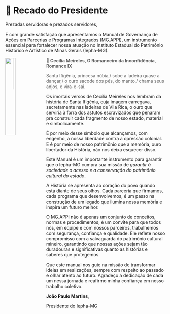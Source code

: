 # 📣 Recado do Presidente

Prezadas servidoras e prezados servidores,

É com grande satisfação que apresentamos o Manual de Governança de Ações em Parcerias
e Programas Integrados (MG.APPI), um instrumento essencial para fortalecer nossa atuação
no Instituto Estadual do Patrimônio Histórico e Artístico de Minas Gerais (Iepha-MG).

<img src="https://github.com/user-attachments/assets/a568d7fe-fa2b-4a37-b556-2a25b7086e60" width="25%" align="left">

>**🎼 Cecília Meireles, O Romanceiro da Inconfidência, Romance IX**
>
>Santa Ifigênia, princesa núbia,/ sobe a ladeira quase a dançar,/ o ouro sacode dos pés, do manto,/ chama seus anjos, e vira-e-sai.

Os imortais versos de Cecília Meireles nos lembram da história de Santa Ifigênia, cuja imagem carregava, secretamente nas ladeiras de Vila Rica, o ouro que serviria à forra dos astutos
escravizados que penaram pra construir cada fragmento de nosso estado, material e simbolicamente.

É por meio desse símbolo que alcançamos, com engenho, a nossa liberdade contra a opressão colonial. E é por meio de nosso patrimônio que a memória, ouro libertador da História, não nos deixa
esquecer disso.

Este Manual é um importante instrumento para garantir que o Iepha-MG cumpra sua missão de _garantir à sociedade o acesso e a conservação do patrimônio cultural do estado_.

A História se apresenta ao coração do povo quando está diante de seus olhos. Cada parceria que
firmamos, cada programa que desenvolvemos, é um passo na construção de um legado
que ilumina nossa memória e inspira um futuro melhor.

O MG.APPI não é apenas um conjunto de conceitos, normas e procedimentos; é um convite
para que todos nós, em equipe e com nossos parceiros, trabalhemos com segurança,
confiança e qualidade. Ele reflete nosso compromisso com a salvaguarda do patrimônio
cultural mineiro, garantindo que nossas ações sejam tão duradouras e significativas quanto
as histórias e saberes que protegemos.

Que este manual nos guie na missão de transformar ideias em realizações, sempre com
respeito ao passado e olhar atento ao futuro. Agradeço a dedicação de cada um nessa jornada e reafirmo minha confiança em nosso
trabalho coletivo.

**João Paulo Martins**,

Presidente do Iepha-MG
